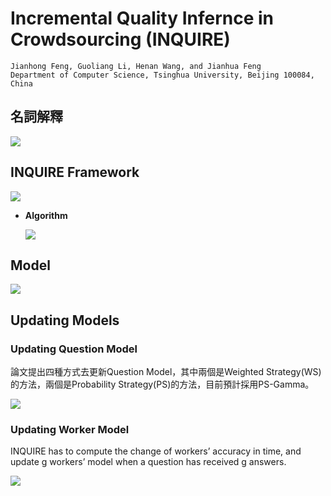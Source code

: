 # Incremental Quality Infernce in Crowdsourcing (INQUIRE)
    Jianhong Feng, Guoliang Li, Henan Wang, and Jianhua Feng
    Department of Computer Science, Tsinghua University, Beijing 100084, China
    

## **名詞解釋**

![](https://i.imgur.com/bz1Eay5.png)


## **INQUIRE Framework**

![](https://i.imgur.com/6GVCsKY.png)

- **Algorithm**

    ![](https://i.imgur.com/YQbNxZv.png)


## **Model**
![](https://i.imgur.com/6aIP4Cr.png)

  
## **Updating Models**

### Updating Question Model

論文提出四種方式去更新Question Model，其中兩個是Weighted Strategy(WS)的方法，兩個是Probability Strategy(PS)的方法，目前預計採用PS-Gamma。

![](https://i.imgur.com/CT9LRch.png)


### Updating Worker Model

INQUIRE has to compute the change of workers’ accuracy in time, and update g workers’ model when a question has received g answers.

![](https://i.imgur.com/H0OEBS7.png)

